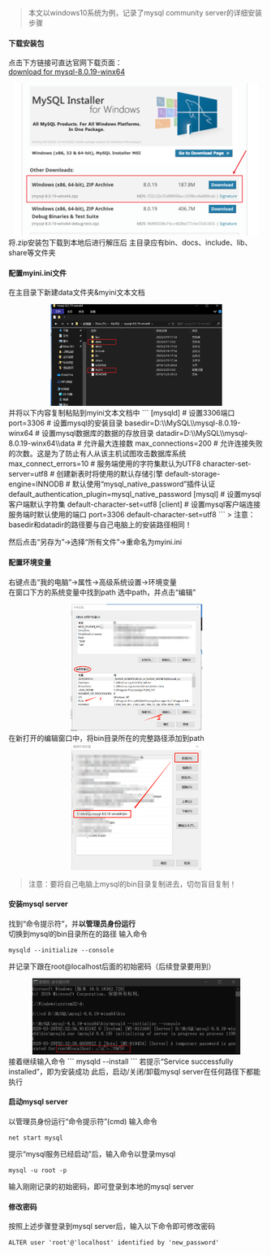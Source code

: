 > 本文以windows10系统为例，记录了mysql community server的详细安装步骤

#### 下载安装包  
点击下方链接可直达官网下载页面：  
[download for mysql-8.0.19-winx64](https://dev.mysql.com/downloads/mysql/)
<div align='center'>
    <img src='/images/0-1.png' height=300px>
</div>
将.zip安装包下载到本地后进行解压后  
主目录应有bin、docs、include、lib、share等文件夹  

#### 配置myini.ini文件
在主目录下新建data文件夹&myini文本文档
<div align='center'>
    <img src='/images/0-2.png' height=200px>
</div>
并将以下内容复制粘贴到myini文本文档中  
```
[mysqld]
# 设置3306端口
port=3306
# 设置mysql的安装目录
basedir=D:\\MySQL\\mysql-8.0.19-winx64
# 设置mysql数据库的数据的存放目录
datadir=D:\\MySQL\\mysql-8.0.19-winx64\\data
# 允许最大连接数
max_connections=200
# 允许连接失败的次数。这是为了防止有人从该主机试图攻击数据库系统
max_connect_errors=10
# 服务端使用的字符集默认为UTF8
character-set-server=utf8
# 创建新表时将使用的默认存储引擎
default-storage-engine=INNODB
# 默认使用“mysql_native_password”插件认证
default_authentication_plugin=mysql_native_password
[mysql]
# 设置mysql客户端默认字符集
default-character-set=utf8
[client]
# 设置mysql客户端连接服务端时默认使用的端口
port=3306
default-character-set=utf8
```
> 注意：basedir和datadir的路径要与自己电脑上的安装路径相同！  

然后点击“另存为”->选择“所有文件”->重命名为myini.ini

#### 配置环境变量
右键点击“我的电脑”->属性->高级系统设置->环境变量  
在窗口下方的系统变量中找到path
选中path，并点击“编辑”
<div align='center'>
    <img src='/images/0-3.png' height=250px>
</div>
在新打开的编辑窗口中，将bin目录所在的完整路径添加到path  

<div align='center'>
    <img src='/images/0-4.png' height=250px>
</div>

> 注意：要将自己电脑上mysql的bin目录复制进去，切勿盲目复制！

#### 安装mysql server
找到“命令提示符”，并**以管理员身份运行**  
切换到mysql的bin目录所在的路径
输入命令
```
mysqld --initialize --console
```
并记录下跟在root@localhost后面的初始密码（后续登录要用到）
<div align='center'>
    <img src='/images/0-5.png' height=150px>
</div>
接着继续输入命令
```
mysqld --install
```  
若提示“Service successfully installed”，即为安装成功  
此后，启动/关闭/卸载mysql server在任何路径下都能执行

#### 启动mysql server
以管理员身份运行“命令提示符”(cmd)
输入命令
```
net start mysql
```
提示“mysql服务已经启动”后，输入命令以登录mysql
```
mysql -u root -p
```
输入刚刚记录的初始密码，即可登录到本地的mysql server

#### 修改密码
按照上述步骤登录到mysql server后，输入以下命令即可修改密码
```
ALTER user 'root'@'localhost' identified by 'new_password'
```